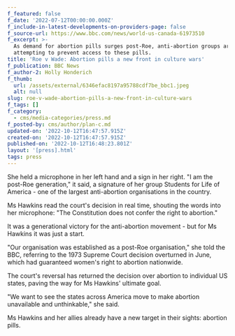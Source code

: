 ```yaml
---
f_featured: false
f_date: '2022-07-12T00:00:00.000Z'
f_include-in-latest-developments-on-providers-page: false
f_source-url: https://www.bbc.com/news/world-us-canada-61973510
f_excerpt: >-
  As demand for abortion pills surges post-Roe, anti-abortion groups are
  attempting to prevent access to these pills.
title: 'Roe v Wade: Abortion pills a new front in culture wars'
f_publication: BBC News
f_author-2: Holly Honderich
f_thumb:
  url: /assets/external/6346efac8197a95788cdf7be_bbc1.jpeg
  alt: null
slug: roe-v-wade-abortion-pills-a-new-front-in-culture-wars
f_tags: []
f_category:
  - cms/media-categories/press.md
f_posted-by: cms/author/plan-c.md
updated-on: '2022-10-12T16:47:57.915Z'
created-on: '2022-10-12T16:47:57.915Z'
published-on: '2022-10-12T16:48:23.801Z'
layout: '[press].html'
tags: press
---
```


She held a microphone in her left hand and a sign in her right. "I am the post-Roe generation," it said, a signature of her group Students for Life of America - one of the largest anti-abortion organisations in the country.

Ms Hawkins read the court's decision in real time, shouting the words into her microphone: "The Constitution does not confer the right to abortion."

It was a generational victory for the anti-abortion movement - but for Ms Hawkins it was just a start.

"Our organisation was established as a post-Roe organisation," she told the BBC, referring to the 1973 Supreme Court decision overturned in June, which had guaranteed women's right to abortion nationwide.

The court's reversal has returned the decision over abortion to individual US states, paving the way for Ms Hawkins' ultimate goal.

"We want to see the states across America move to make abortion unavailable and unthinkable," she said.

Ms Hawkins and her allies already have a new target in their sights: abortion pills.
